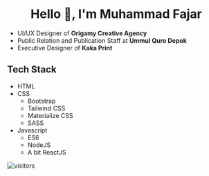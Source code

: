<h1 align="center">Hello 👋, I'm Muhammad Fajar</h1>

* UI/UX Designer of <b>Origamy Creative Agency</b>
* Public Relation and Publication Staff at <b>Ummul Quro Depok</b>
* Executive Designer of <b>Kaka Print</b>

## Tech Stack
- HTML
- CSS
  - Bootstrap
  - Tailwind CSS
  - Materialize CSS
  - SASS
- Javascript
  - ES6
  - NodeJS
  - A bit ReactJS

![visitors](https://visitor-badge.glitch.me/badge?page_id=mfjrid/mfjrid)
